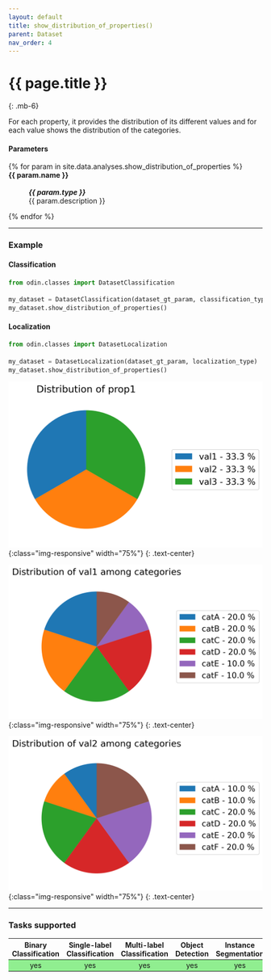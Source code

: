 ```yaml
---
layout: default
title: show_distribution_of_properties()
parent: Dataset
nav_order: 4
---
```


# {{ page.title }}
{: .mb-6}

For each property, it provides the distribution of its different values and for each value shows the
distribution of the categories.


#### Parameters
<dl>
  {% for param in site.data.analyses.show_distribution_of_properties %}

  <dt><strong>{{ param.name }}</strong></dt>
  <dd><br><b><i>{{ param.type }}</i></b></dd><dd>{{ param.description }}</dd>

  {% endfor %}
</dl>

<hr>

### Example
#### Classification
```py
from odin.classes import DatasetClassification

my_dataset = DatasetClassification(dataset_gt_param, classification_type)
my_dataset.show_distribution_of_properties()
```
#### Localization
```py
from odin.classes import DatasetLocalization

my_dataset = DatasetLocalization(dataset_gt_param, localization_type)
my_dataset.show_distribution_of_properties()
```

![show_distribution_of_properties_output](../img/dataset/distribution_prop.png){:class="img-responsive" width="75%"}
{: .text-center}

![show_distribution_of_properties_output](../img/dataset/distribution_prop_in_cats_a.png){:class="img-responsive" width="75%"}
{: .text-center}

![show_distribution_of_properties_output](../img/dataset/distribution_prop_in_cats_b.png){:class="img-responsive" width="75%"}
{: .text-center}

<hr>

### Tasks supported
<table>
  <thead>
    <tr class="header">
      <th>Binary Classification</th>
      <th>Single-label Classification</th>
      <th>Multi-label Classification</th>
      <th>Object Detection</th>
      <th>Instance Segmentation</th>
    </tr>
  </thead>
  <tbody>
    <tr style="text-align:center;">
      <td style="background:lightgreen;">yes</td>
      <td style="background:lightgreen;">yes</td>
      <td style="background:lightgreen;">yes</td>
      <td style="background:lightgreen;">yes</td>
      <td style="background:lightgreen;">yes</td>
    </tr>
  </tbody>
</table>
